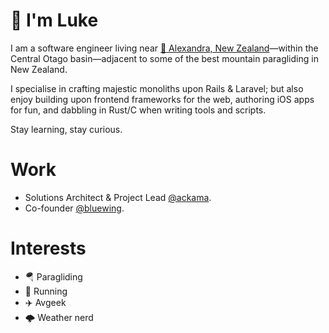 # 👋 I'm **Luke**

I am a software engineer living near [📍 Alexandra, New Zealand](https://maps.apple.com/?ll=-45.100000,169.400000)—within the Central Otago basin—adjacent to some of the best mountain paragliding in New Zealand.

I specialise in crafting majestic monoliths upon Rails & Laravel; but also enjoy building upon frontend frameworks for the web, authoring iOS apps for fun, and dabbling in Rust/C when writing tools and scripts.

Stay learning, stay curious.

# Work 

- Solutions Architect & Project Lead [@ackama](https://github.com/ackama).
- Co-founder [@bluewing](https://github.com/bluewing).

# Interests

- 🪂 Paragliding
- 👟 Running
- ✈️ Avgeek
- 🌩️ Weather nerd
